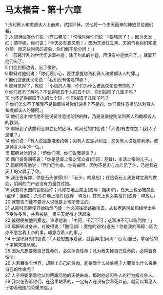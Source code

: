 # 马太福音 - 第十六章
  
 1 法利赛人和撒都该人上前来，试探耶稣，求他将一个由天而来的神迹显给他们看。  
 2 ,3 耶稣回答他们说：(有古卷加：「傍晚时候你们说：『要晴天了！』因为天发红；清早呢，你们说：『今天必有暴风雨！』因为天发红又黑。天的气色你们知道分辨，而这些时机的迹象，你们倒不能分辨！」)  
 4 「邪恶淫乱的世代切求着神迹；除了约拿的神迹，再没有神迹给它了。」就离开他们去了。  
 5 门徒到那边去，忘了带饼。  
 6 耶稣对他们说：「你们要小心，要注意提防法利赛人和撒都该人的酵。」  
 7 他们就彼此议论说：「我们没有带着饼哪！」  
 8 耶稣觉得了，就说：「小信的人哪，你们为什么彼此议论没有饼呢？  
 9 你们还不了解吗？不记得那五千人的五个饼，你们拾取了几篮子吗？  
 10 也不记得那四千人的七个饼，你们拾取了几筐子吗？  
 11 你们怎么不了解我不是指着饼对你们说呢？不是的，你们要注意提防法利赛人和撒都该人的酵阿。」  
 12 他们这才领悟他不是说要注意提防饼的酵，乃是说要提防法利赛人和撒都该人的教训。  
 13 耶稣到了该撒利亚腓立比的区域，就问他的门徒说：「人说(有古卷加：我)人子是谁？」  
 14 他们说：「有人说是施洗者约翰；另有人说是以利亚；又另有人说是耶利米，或是神言人中的一位。」  
 15 耶稣对他们说：「但你们呢，你们说我是谁？」  
 16 西门彼得回答说：「你是基督上帝之膏立者(同词：基督)，永活上帝的儿子。」  
 17 耶稣回答他说：「西门巴约拿，你有福阿，因为不是肉与血启示了你，乃是我在天上的父启示了你。  
 18 我还告诉你，你是石头彼得(即：『石头』的意思)；在这磐石上我要建立我的教会，阴间的门户必没有力量胜过她。  
 19 我要将天国的钥匙给你；凡你在地上禁止(或译：捆绑)的，在天上也必被禁止(或译：捆绑)；凡你在地上准许(或译：释放)，在天上也必蒙准许(或译：释放)。」  
 20 就警告门徒不要对人说他是上帝所膏立的。  
 21 从那时耶稣便开始指示门徒：他必须往耶路撒冷去，从长老祭司长和经学士手下受许多苦，并且被杀，第三天就得才活起来。  
 22 彼得便拉他到旁边，谏诤他说：「主阿，千万不可；这事决不可以临到你！」  
 23 耶稣转过身来，对彼得说：「撒但(即：魔鬼的别名)退去！你是我的障碍；因为你不意念着上帝的事，却意念着人的事。」  
 24 于是耶稣对门徒说：「人若想要跟着我，就当弃绝(同词：否认)自己，拿起他的十字架来跟从我。  
 25 因为凡想要救自己性命的，必失掉真性命；凡为我失掉自己性命的，必得着真性命。  
 26 人若赢得全世界，却赔上自己的性命，能得着什么益处呢？人要拿出什么来换自己的性命呢？  
 27 人子将要带着他父的荣耀同他的天使来临，那时他必照各人的行为报应各人。  
 28 我实在告诉你们，在这里站着的，一定有人在没有尝着死以前，就可以看见人子带着他国的荣耀来临。」